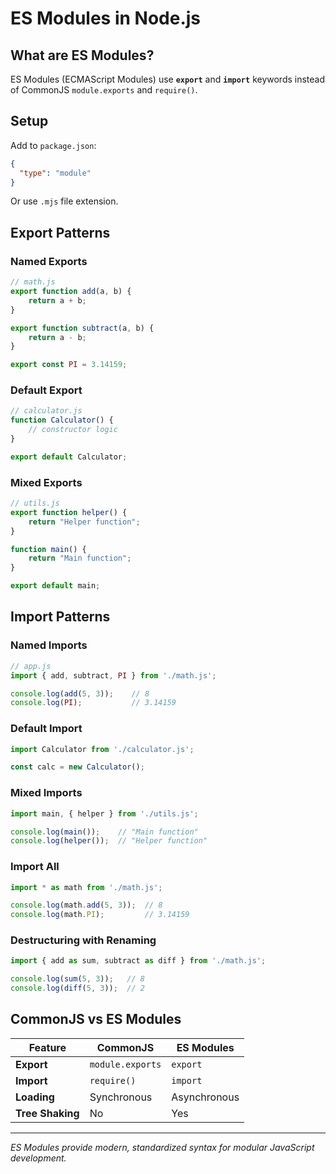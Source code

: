 # ES Modules in Node.js

## What are ES Modules?

ES Modules (ECMAScript Modules) use **`export`** and **`import`** keywords instead of CommonJS `module.exports` and `require()`.

## Setup

Add to `package.json`:
```json
{
  "type": "module"
}
```

Or use `.mjs` file extension.

## Export Patterns

### Named Exports
```javascript
// math.js
export function add(a, b) {
    return a + b;
}

export function subtract(a, b) {
    return a - b;
}

export const PI = 3.14159;
```

### Default Export
```javascript
// calculator.js
function Calculator() {
    // constructor logic
}

export default Calculator;
```

### Mixed Exports
```javascript
// utils.js
export function helper() {
    return "Helper function";
}

function main() {
    return "Main function";
}

export default main;
```

## Import Patterns

### Named Imports
```javascript
// app.js
import { add, subtract, PI } from './math.js';

console.log(add(5, 3));    // 8
console.log(PI);           // 3.14159
```

### Default Import
```javascript
import Calculator from './calculator.js';

const calc = new Calculator();
```

### Mixed Imports
```javascript
import main, { helper } from './utils.js';

console.log(main());    // "Main function"
console.log(helper());  // "Helper function"
```

### Import All
```javascript
import * as math from './math.js';

console.log(math.add(5, 3));  // 8
console.log(math.PI);         // 3.14159
```

### Destructuring with Renaming
```javascript
import { add as sum, subtract as diff } from './math.js';

console.log(sum(5, 3));   // 8
console.log(diff(5, 3));  // 2
```

## CommonJS vs ES Modules

| Feature | CommonJS | ES Modules |
|---------|----------|------------|
| **Export** | `module.exports` | `export` |
| **Import** | `require()` | `import` |
| **Loading** | Synchronous | Asynchronous |
| **Tree Shaking** | No | Yes |

---

*ES Modules provide modern, standardized syntax for modular JavaScript development.*
